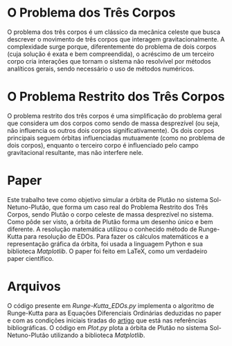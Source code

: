 # O Problema dos Três Corpos
O problema dos três corpos é um clássico da mecânica celeste que busca descrever o movimento de três corpos que interagem gravitacionalmente. A complexidade surge porque, diferentemente do problema de dois corpos (cuja solução é exata e bem compreendida), o acréscimo de um terceiro corpo cria interações que tornam o sistema não resolvível por métodos analíticos gerais, sendo necessário o uso de métodos numéricos.

# O Problema Restrito dos Três Corpos
O problema restrito dos três corpos é uma simplificação do problema geral que considera um dos corpos como sendo de massa desprezível (ou seja, não influencia os outros dois corpos significativamente). Os dois corpos principais seguem órbitas influenciadas mutuamente (como no problema de dois corpos), enquanto o terceiro corpo é influenciado pelo campo gravitacional resultante, mas não interfere nele.

# Paper
Este trabalho teve como objetivo simular a órbita de Plutão no sistema Sol-Netuno-Plutão, que forma um caso real do Problema Restrito dos Três Corpos, sendo Plutão o corpo celeste de massa desprezível no sistema. Como pôde ser visto, a órbita de Plutão forma um desenho único e bem diferente.
A resolução matemática utilizou o conhecido método de Runge-Kutta para resolução de EDOs.
Para fazer os cálculos matemáticos e a representação gráfica da órbita, foi usada a linguagem Python e sua biblioteca _Matplotlib_. O paper foi feito em LaTeX, como um verdadeiro paper científico.

# Arquivos
O código presente em _Runge-Kutta_EDOs.py_ implementa o algoritmo de Runge-Kutta para as Equações Diferenciais Ordinárias deduzidas no paper e com as condições iniciais tiradas do [artigo](https://www.scielo.br/j/rbef/a/ngrxHPwZ6bDbbhvPnnLQ8LL/?format=pdf&lan) que está nas referências bibliográficas. 
O código em _Plot.py_ plota a órbita de Plutão no sistema Sol-Netuno-Plutão utilizando a biblioteca _Matplotlib_.
